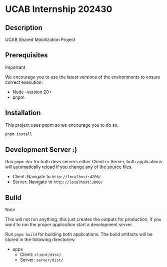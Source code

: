 # UCAB Internship 202430

## Description

UCAB Shared Mobilization Project

## Prerequisites

> [!IMPORTANT]
> We encourage you to use the latest versions of the environments to ensure correct execution.

- Node -version 20+
- pnpm

## Installation

This project uses pnpm so we encourage you to do so.

```bash
pnpm install
```

## Development Server :)

Run `pnpm dev` for both devs servers either Client or Server, both applications will automatically reload if you change any of the source files.

- Client: Navigate to `http://localhost:4200/`
- Server: Navigate to `http://localhost:3000/`

## Build

> [!NOTE]
> This will not run anything, this just creates the outputs for production, if you want to run the proper application start a development server.

Run `pnpm build` for building both applications. The build artifacts will be stored in the following directories:

- apps
  - Client: `client/dist/`
  - Server: `server/dist/`
